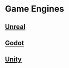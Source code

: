 # Game Engines

## [Unreal](https://www.unrealengine.com/)


## [Godot](https://godotengine.org/)


## [Unity](https://unity.com/)